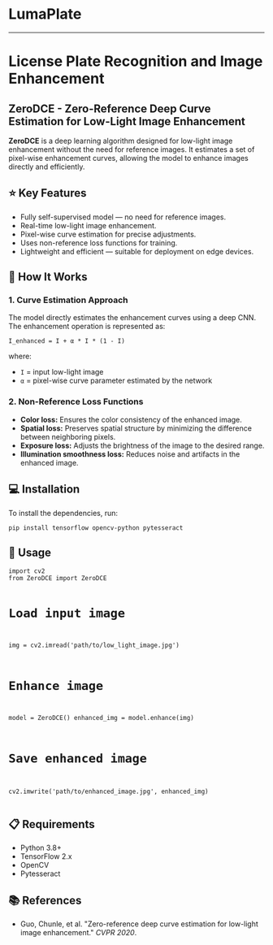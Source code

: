 <h1>LumaPlate</h1>
<hr>
<h1>License Plate Recognition and Image Enhancement</h1>
<h2>ZeroDCE - Zero-Reference Deep Curve Estimation for Low-Light Image Enhancement</h2>

<p><strong>ZeroDCE</strong> is a deep learning algorithm designed for low-light image enhancement without the need for reference images. It estimates a set of pixel-wise enhancement curves, allowing the model to enhance images directly and efficiently.</p>

<h2>⭐ Key Features</h2>
<ul>
    <li>Fully self-supervised model — no need for reference images.</li>
    <li>Real-time low-light image enhancement.</li>
    <li>Pixel-wise curve estimation for precise adjustments.</li>
    <li>Uses non-reference loss functions for training.</li>
    <li>Lightweight and efficient — suitable for deployment on edge devices.</li>
</ul>

<h2>📖 How It Works</h2>
<h3>1. Curve Estimation Approach</h3>
<p>The model directly estimates the enhancement curves using a deep CNN. The enhancement operation is represented as:</p>
<pre><code>I_enhanced = I + α * I * (1 - I)</code></pre>
<p>where:</p>
<ul>
    <li><code>I</code> = input low-light image</li>
    <li><code>α</code> = pixel-wise curve parameter estimated by the network</li>
</ul>

<h3>2. Non-Reference Loss Functions</h3>
<ul>
    <li><strong>Color loss:</strong> Ensures the color consistency of the enhanced image.</li>
    <li><strong>Spatial loss:</strong> Preserves spatial structure by minimizing the difference between neighboring pixels.</li>
    <li><strong>Exposure loss:</strong> Adjusts the brightness of the image to the desired range.</li>
    <li><strong>Illumination smoothness loss:</strong> Reduces noise and artifacts in the enhanced image.</li>
</ul>

<h2>💻 Installation</h2>
<p>To install the dependencies, run:</p>
<pre><code>pip install tensorflow opencv-python pytesseract</code></pre>

<h2>🚀 Usage</h2>
<pre><code>import cv2
from ZeroDCE import ZeroDCE

# Load input image
img = cv2.imread('path/to/low_light_image.jpg')

# Enhance image
model = ZeroDCE()
enhanced_img = model.enhance(img)

# Save enhanced image
cv2.imwrite('path/to/enhanced_image.jpg', enhanced_img)
</code></pre>

<h2>📋 Requirements</h2>
<ul>
    <li>Python 3.8+</li>
    <li>TensorFlow 2.x</li>
    <li>OpenCV</li>
    <li>Pytesseract</li>
</ul>

<h2>📚 References</h2>
<ul>
    <li>Guo, Chunle, et al. "Zero-reference deep curve estimation for low-light image enhancement." <em>CVPR 2020</em>.</li>
</ul>
